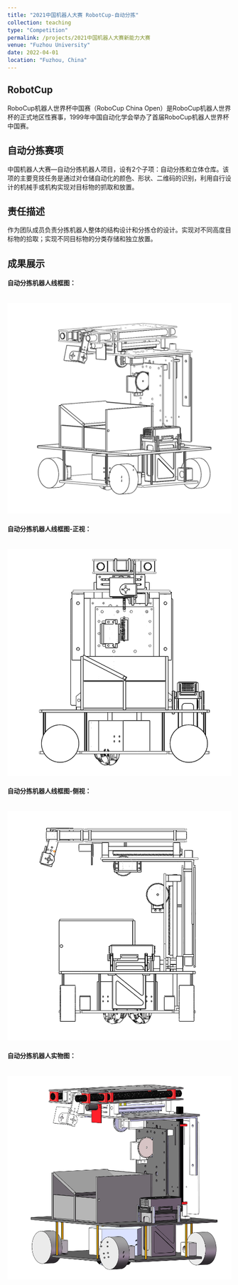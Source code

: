 ```yaml
---
title: "2021中国机器人大赛 RobotCup-自动分拣"
collection: teaching
type: "Competition"
permalink: /projects/2021中国机器人大赛新能力大赛
venue: "Fuzhou University"
date: 2022-04-01
location: "Fuzhou, China"
---
```


## RobotCup

RoboCup机器人世界杯中国赛（RoboCup China Open）是RoboCup机器人世界杯的正式地区性赛事，1999年中国自动化学会举办了首届RoboCup机器人世界杯中国赛。

## 自动分拣赛项
中国机器人大赛—自动分拣机器人项目，设有2个子项：自动分拣和立体仓库。该项的主要竞技任务是通过对仓储自动化的颜色、形状、二维码的识别，利用自行设计的机械手或机构实现对目标物的抓取和放置。

## 责任描述
作为团队成员负责分拣机器人整体的结构设计和分拣仓的设计。实现对不同高度目标物的拾取；实现不同目标物的分类存储和独立放置。

## 成果展示

#### 自动分拣机器人线框图：
<br/><img src='/images/Project/2021RobotCup/1.jpg'>

#### 自动分拣机器人线框图-正视：
<br/><img src='/images/Project/2021RobotCup/3.jpg'>

#### 自动分拣机器人线框图-侧视：
<br/><img src='/images/Project/2021RobotCup/2.jpg'>

#### 自动分拣机器人实物图：
<br/><img src='/images/Project/2021RobotCup/4.jpg'>


